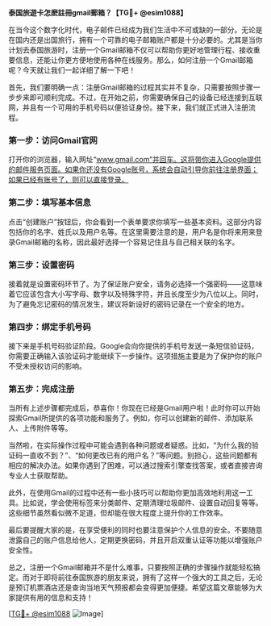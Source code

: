 **泰国旅遊卡怎麽註冊gmail郵箱？【TG💪+ @esim1088】**

在当今这个数字化时代，电子邮件已经成为我们生活中不可或缺的一部分。无论是在国内还是出国旅行，拥有一个可靠的电子邮箱账户都是十分必要的。尤其是当你计划去泰国旅游时，注册一个Gmail邮箱不仅可以帮助你更好地管理行程、接收重要信息，还能让你更方便地使用各种在线服务。那么，如何注册一个Gmail邮箱呢？今天就让我们一起详细了解一下吧！

首先，我们要明确一点：注册Gmail邮箱的过程其实并不复杂，只需要按照步骤一步步来即可顺利完成。不过，在开始之前，你需要确保自己的设备已经连接到互联网，并且有一个可用的手机号码以便验证身份。接下来，我们就正式进入注册流程。

### 第一步：访问Gmail官网

打开你的浏览器，输入网址“www.gmail.com”并回车。这将带你进入Google提供的邮件服务页面。如果你还没有Google账号，系统会自动引导你前往注册界面；如果已经有账号了，则可以直接登录。

### 第二步：填写基本信息

点击“创建账户”按钮后，你会看到一个表单要求你填写一些基本资料。这部分内容包括你的名字、姓氏以及用户名等。在这里需要注意的是，用户名是你将来用来登录Gmail邮箱的名称，因此最好选择一个容易记住且与自己相关联的名字。

### 第三步：设置密码

接着就是设置密码环节了。为了保证账户安全，请务必选择一个强密码——这意味着它应该包含大小写字母、数字以及特殊字符，并且长度至少为八位以上。同时，为了避免忘记密码的情况发生，建议将新设好的密码记录在一个安全的地方。

### 第四步：绑定手机号码

接下来是手机号码验证阶段。Google会向你提供的手机号发送一条短信验证码，你需要正确输入该验证码才能继续下一步操作。这项措施主要是为了保护你的账户不受未授权访问的影响。

### 第五步：完成注册

当所有上述步骤都完成后，恭喜你！你现在已经是Gmail用户啦！此时你可以开始探索Gmail所提供的各项功能和服务了。例如，你可以创建新的邮件、添加联系人、上传附件等等。

当然啦，在实际操作过程中可能会遇到各种问题或者疑惑。比如，“为什么我的验证码一直收不到？”、“如何更改已有的用户名？”等问题。别担心，这些问题都有相应的解决办法。如果你遇到了困难，可以通过搜索引擎查找答案，或者直接咨询专业人士获取帮助。

此外，在使用Gmail的过程中还有一些小技巧可以帮助你更加高效地利用这一工具。比如说，学会使用标签来分类邮件、定期清理垃圾邮件、设置自动回复等等。这些细节虽然看似微不足道，但却能在很大程度上提升你的工作效率。

最后要提醒大家的是，在享受便利的同时也要注意保护个人信息的安全。不要随意泄露自己的账户信息给他人，定期更换密码，并且开启双重认证等功能以增强账户安全性。

总之，注册一个Gmail邮箱并不是什么难事，只要按照正确的步骤操作就能轻松搞定。而对于即将前往泰国旅游的朋友来说，拥有了这样一个强大的工具之后，无论是预订机票酒店还是查询当地天气预报都会变得更加便捷。希望这篇文章能够为大家提供有用的信息和支持！

[[TG💪+ @esim1088](https://t.me/s/esim1088) ![Image](https://i.postimg.cc/4NQfJmqS/Snipaste-2025-05-13-00-14-12.png)]